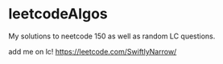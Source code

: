 # leetcodeAlgos
My solutions to neetcode 150 as well as random
LC questions.


add me on lc! https://leetcode.com/SwiftlyNarrow/
